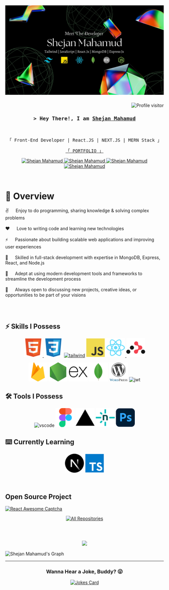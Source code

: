 <h1 align="center">
  <img src="./assets/git-cover.jpg" alt="Shejan Mahamud" />
</h1>

<a href="https://komarev.com/ghpvc/?username=ShejanMahamud">
  <img align="right" src="https://komarev.com/ghpvc/?username=ShejanMahamud&label=Visitors&color=0e75b6&style=flat" alt="Profile visitor" />
</a>
<br/>
<!-- Intro  -->
<h3 align="center">
        <samp align='center'>&gt; Hey There!, I am
                <b><a target="_blank" href="https://shejanmahamud.netlify.app">Shejan Mahamud</a></b>
        </samp>
</h3>
</br>
<!-- About me -->
<p align="center"> 
  <samp>
    <a>「 Front-End Developer | React.JS | NEXT.JS | MERN Stack 」</a>
<!--       https://g.co/kgs/Dnh2mD -->
    <br>
  </samp>
</p>


<p align="center"> 
  <samp>
    <a href="https://shejanmahamud.netlify.app">「 PORTFOLIO 」</a>
<!--       https://g.co/kgs/Dnh2mD -->
    <br>
  </samp>
</p>

<p align="center">
 <a href="https://shejanmahamud.medium.com/" target="blank">
  <img src="https://img.shields.io/badge/BLOGS-DC143C?style=for-the-badge&logo=medium&logoColor=white" alt="Shejan Mahamud" />
 </a>
 <a href="https://linkedin.com/in/md-shejanmahamud" target="_blank">
  <img src="https://img.shields.io/badge/LinkedIn-0077B5?style=for-the-badge&logo=linkedin&logoColor=white" alt="Shejan Mahamud"/>
 </a>
 <a href="https://twitter.com/_ShejanMahamud_" target="_blank">
  <img src="https://img.shields.io/badge/fACEBOOK-1DA1F2?style=for-the-badge&logo=FACEBOOK&logoColor=white" alt="Shejan Mahamud" />
 </a>
 <a href="https://stackoverflow.com/users/22041725/shejan-mahamud" target="_blank">
  <img src="https://img.shields.io/badge/STACKOVERFLOW-f48024?style=for-the-badge&logo=stackoverflow&logoColor=white" alt="Shejan Mahamud" />
 </a> 
</p>
<br />

<!-- About Section -->

# 👀 Overview

<p>
 ✌️ &emsp; Enjoy to do programming, sharing knowledge & solving complex problems <br/><br/>
 ❤️ &emsp; Love to writing code and learning new technologies<br/><br/>
 ⚡ &emsp; Passionate about building scalable web applications and improving user experiences <br/><br/>
 🚀 &emsp; Skilled in full-stack development with expertise in MongoDB, Express, React, and Node.js <br/><br/>
 🔧 &emsp; Adept at using modern development tools and frameworks to streamline the development process <br/><br/>
 💬 &emsp; Always open to discussing new projects, creative ideas, or opportunities to be part of your visions<br/><br/>
</p>
<br/>

## ⚡ Skills I Possess

<p align="center">
<a href="https://www.w3.org/html/" target="_blank" rel="noreferrer"> <img src="https://raw.githubusercontent.com/devicons/devicon/master/icons/html5/html5-original.svg" alt="html5" width="60" height="60"/> </a>
<a href="https://www.w3schools.com/css/" target="_blank" rel="noreferrer"> <img src="https://raw.githubusercontent.com/devicons/devicon/master/icons/css3/css3-original.svg" alt="css3" width="60" height="60"/></a>
<a href="https://tailwindcss.com/" target="_blank" rel="noreferrer"> <img src="https://www.vectorlogo.zone/logos/tailwindcss/tailwindcss-icon.svg" alt="tailwind" width="60" height="60"/></a>
<a href="https://developer.mozilla.org/en-US/docs/Web/JavaScript" target="_blank" rel="noreferrer"> <img src="https://raw.githubusercontent.com/devicons/devicon/master/icons/javascript/javascript-original.svg" alt="javascript" width="60" height="60"/></a>
<a href="https://react.dev/" target="_blank" rel="noreferrer"> <img src="https://github.com/devicons/devicon/raw/master/icons/react/react-original.svg" alt="react" width="60" height="60"/>
</a>
<a href="https://reactrouter.com/" target="_blank" rel="noreferrer"> <img src="https://github.com/devicons/devicon/raw/master/icons/reactrouter/reactrouter-original.svg" alt="react-router" width="60" height="60"/> </a>

</p>

<p align="center">
<a rel="noreferrer"> <img src="https://github.com/devicons/devicon/raw/master/icons/firebase/firebase-original.svg" alt="firebase" width="60" height="60"/> </a>
<a rel="noreferrer"> <img src="https://github.com/devicons/devicon/raw/master/icons/nodejs/nodejs-original.svg" alt="node" width="60" height="60"/> </a>
<a> <img src="https://github.com/devicons/devicon/raw/master/icons/express/express-original.svg" alt="tailwind" width="60" height="60"/></a>
<a> <img src="https://github.com/devicons/devicon/raw/master/icons/mongodb/mongodb-original.svg" alt="mongo" width="60" height="60"/></a>
<a> <img src="https://github.com/devicons/devicon/raw/master/icons/wordpress/wordpress-original.svg" alt="wordpress" width="60" height="60"/>
</a>
<a> <img src="https://jwt.io/img/pic_logo.svg" alt="jwt" width="60" height="60"/>
</a>
</p>


## 🛠️ Tools I Possess
<p align="center">
<a> <img src="https://cdn.jsdelivr.net/gh/devicons/devicon/icons/vscode/vscode-original.svg" alt="vscode" width="60" height="60"/> </a>
<a> <img src="https://github.com/devicons/devicon/raw/master/icons/figma/figma-original.svg" alt="figma" width="60" height="60"/> </a>
<a> <img src="https://github.com/devicons/devicon/raw/master/icons/vercel/vercel-original.svg" alt="vercel" width="60" height="60"/></a>
<a> <img src="https://github.com/devicons/devicon/raw/master/icons/netlify/netlify-original.svg" alt="netlify" width="60" height="60"/></a>
<a> <img src="https://github.com/devicons/devicon/raw/master/icons/photoshop/photoshop-original.svg" alt="photoshop" width="60" height="60"/>
</a>
</p>

## ⌨️ Currently Learning
<p align="center">
<a> <img src="https://github.com/devicons/devicon/raw/master/icons/nextjs/nextjs-original.svg" alt="next-js" width="60" height="60"/> </a>
<a> <img src="https://github.com/devicons/devicon/raw/master/icons/typescript/typescript-original.svg" alt="typescript" width="60" height="60"/> </a>
</p>

<br/>

## Open Source Project

[![React Awesome Captcha](https://github-readme-stats.vercel.app/api/pin/?username=ShejanMahamud&repo=react-awesome-captcha&border_color=6d28d9&bg_color=0D1117&title_color=C9D1D9&text_color=8B949E&icon_color=6d28d9)](https://github.com/ShejanMahamud/react-awesome-captcha)

<p align="center">
  <a href="https://github.com/ShejanMahamud?tab=repositories" target="_blank"><img alt="All Repositories" title="All Repositories" src="https://img.shields.io/badge/-All%20Repos-2962FF?style=for-the-badge&logo=koding&logoColor=white"/></a>
</p>

<br/>
<br/>

<p align="center">
  <img src="https://github-readme-streak-stats.herokuapp.com?user=ShejanMahamud&theme=react&hide_border=true&background=0D1117&stroke=0D1117&fire=be185d&sideLabels=6d28d9&currStreakNum=be185d&ring=be185d&currStreakLabel=be185d&sideNums=6d28d9" />
</p>

![Shejan Mahamud's Graph](https://github-readme-activity-graph.vercel.app/graph?username=ShejanMahamud&custom_title=Shejan%20Mahamud%27s%20Graph&bg_color=0D1117&color=6d28d9&line=6d28d9&point=be185d&area_color=0D1117&title_color=FFFFFF&area=true&hide_border=true)

<div align="center">
<hr>
<h3>Wanna Hear a Joke, Buddy? 😜</h3>
<a href="https://github.com/ABSphreak/readme-jokes">
<img src="https://readme-jokes.vercel.app/api?theme=blueberry" alt="Jokes Card" />
</a>
</div>
